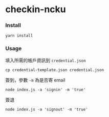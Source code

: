 # checkin-ncku

### Install

```
yarn install
```

### Usage

填入所需的帳戶資訊到 `credential.json`
```
cp credential-template.json credential.json
```

簽到，參數 `-m` 為是否寄 email 

```
node index.js -a 'signin' -m 'true'
```


簽退

```
node index.js -a 'signout' -m 'true'
```
